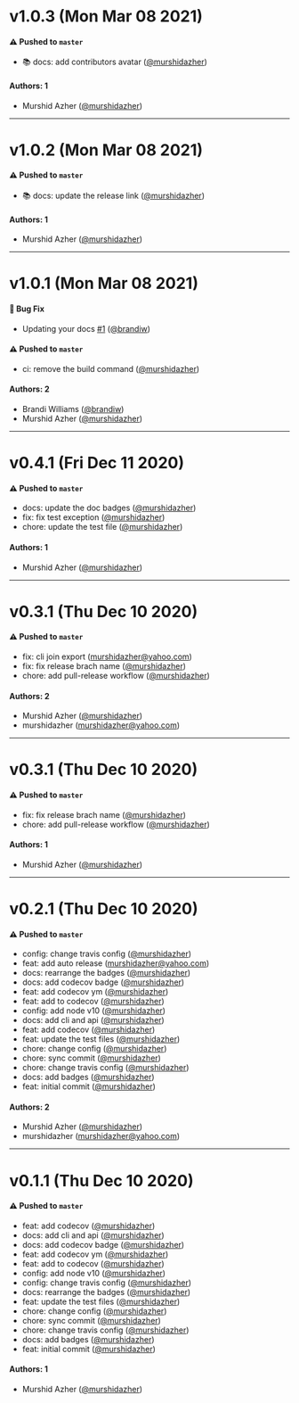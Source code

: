 # v1.0.3 (Mon Mar 08 2021)

#### ⚠️ Pushed to `master`

- :books: docs: add contributors avatar ([@murshidazher](https://github.com/murshidazher))

#### Authors: 1

- Murshid Azher ([@murshidazher](https://github.com/murshidazher))

---

# v1.0.2 (Mon Mar 08 2021)

#### ⚠️ Pushed to `master`

- :books: docs: update the release link ([@murshidazher](https://github.com/murshidazher))

#### Authors: 1

- Murshid Azher ([@murshidazher](https://github.com/murshidazher))

---

# v1.0.1 (Mon Mar 08 2021)

#### 🐛 Bug Fix

- Updating your docs [#1](https://github.com/murshidazher/snake-names/pull/1) ([@brandiw](https://github.com/brandiw))

#### ⚠️ Pushed to `master`

- ci: remove the build command ([@murshidazher](https://github.com/murshidazher))

#### Authors: 2

- Brandi Williams ([@brandiw](https://github.com/brandiw))
- Murshid Azher ([@murshidazher](https://github.com/murshidazher))

---

# v0.4.1 (Fri Dec 11 2020)

#### ⚠️ Pushed to `master`

- docs: update the doc badges ([@murshidazher](https://github.com/murshidazher))
- fix: fix test exception ([@murshidazher](https://github.com/murshidazher))
- chore: update the test file ([@murshidazher](https://github.com/murshidazher))

#### Authors: 1

- Murshid Azher ([@murshidazher](https://github.com/murshidazher))

---

# v0.3.1 (Thu Dec 10 2020)

#### ⚠️ Pushed to `master`

- fix: cli join export (murshidazher@yahoo.com)
- fix: fix release brach name ([@murshidazher](https://github.com/murshidazher))
- chore: add pull-release workflow ([@murshidazher](https://github.com/murshidazher))

#### Authors: 2

- Murshid Azher ([@murshidazher](https://github.com/murshidazher))
- murshidazher (murshidazher@yahoo.com)

---

# v0.3.1 (Thu Dec 10 2020)

#### ⚠️ Pushed to `master`

- fix: fix release brach name ([@murshidazher](https://github.com/murshidazher))
- chore: add pull-release workflow ([@murshidazher](https://github.com/murshidazher))

#### Authors: 1

- Murshid Azher ([@murshidazher](https://github.com/murshidazher))

---

# v0.2.1 (Thu Dec 10 2020)

#### ⚠️ Pushed to `master`

- config: change travis config ([@murshidazher](https://github.com/murshidazher))
- feat: add auto release (murshidazher@yahoo.com)
- docs: rearrange the badges ([@murshidazher](https://github.com/murshidazher))
- docs: add codecov badge ([@murshidazher](https://github.com/murshidazher))
- feat: add codecov ym ([@murshidazher](https://github.com/murshidazher))
- feat: add to codecov ([@murshidazher](https://github.com/murshidazher))
- config: add node v10 ([@murshidazher](https://github.com/murshidazher))
- docs: add cli and api ([@murshidazher](https://github.com/murshidazher))
- feat: add codecov ([@murshidazher](https://github.com/murshidazher))
- feat: update the test files ([@murshidazher](https://github.com/murshidazher))
- chore: change config ([@murshidazher](https://github.com/murshidazher))
- chore: sync commit ([@murshidazher](https://github.com/murshidazher))
- chore: change travis config ([@murshidazher](https://github.com/murshidazher))
- docs: add badges ([@murshidazher](https://github.com/murshidazher))
- feat: initial commit ([@murshidazher](https://github.com/murshidazher))

#### Authors: 2

- Murshid Azher ([@murshidazher](https://github.com/murshidazher))
- murshidazher (murshidazher@yahoo.com)

---

# v0.1.1 (Thu Dec 10 2020)

#### ⚠️ Pushed to `master`

- feat: add codecov ([@murshidazher](https://github.com/murshidazher))
- docs: add cli and api ([@murshidazher](https://github.com/murshidazher))
- docs: add codecov badge ([@murshidazher](https://github.com/murshidazher))
- feat: add codecov ym ([@murshidazher](https://github.com/murshidazher))
- feat: add to codecov ([@murshidazher](https://github.com/murshidazher))
- config: add node v10 ([@murshidazher](https://github.com/murshidazher))
- config: change travis config ([@murshidazher](https://github.com/murshidazher))
- docs: rearrange the badges ([@murshidazher](https://github.com/murshidazher))
- feat: update the test files ([@murshidazher](https://github.com/murshidazher))
- chore: change config ([@murshidazher](https://github.com/murshidazher))
- chore: sync commit ([@murshidazher](https://github.com/murshidazher))
- chore: change travis config ([@murshidazher](https://github.com/murshidazher))
- docs: add badges ([@murshidazher](https://github.com/murshidazher))
- feat: initial commit ([@murshidazher](https://github.com/murshidazher))

#### Authors: 1

- Murshid Azher ([@murshidazher](https://github.com/murshidazher))
